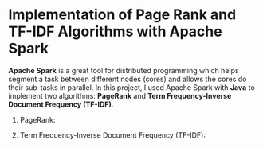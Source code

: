 # Implementation of Page Rank and TF-IDF Algorithms with Apache Spark

**Apache Spark** is a great tool for distributed programming which helps segment a task between different nodes (cores) and allows the cores do their sub-tasks in parallel. In this project, I used Apache Spark with **Java** to implement two algorithms: **PageRank** and **Term Frequency-Inverse Document Frequency (TF-IDF)**.


1. PageRank:



2. Term Frequency-Inverse Document Frequency (TF-IDF):



